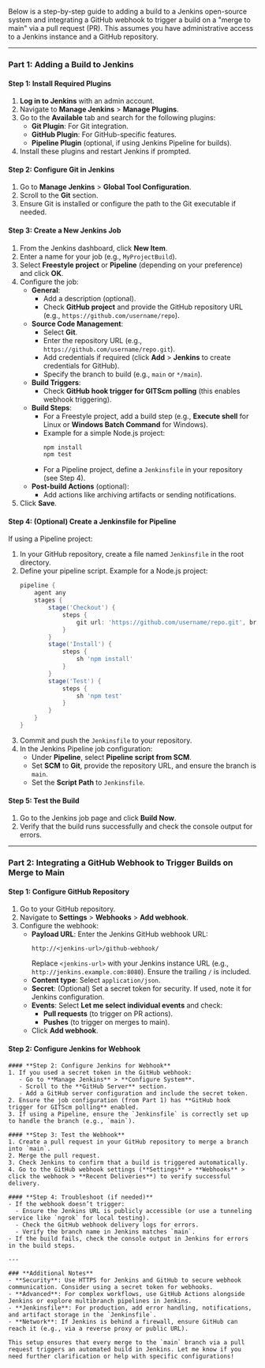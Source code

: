Below is a step-by-step guide to adding a build to a Jenkins open-source system and integrating a GitHub webhook to
trigger a build on a "merge to main" via a pull request (PR). This assumes you have administrative access to a Jenkins
instance and a GitHub repository.

---

### **Part 1: Adding a Build to Jenkins**

#### **Step 1: Install Required Plugins**

1. **Log in to Jenkins** with an admin account.
2. Navigate to **Manage Jenkins** > **Manage Plugins**.
3. Go to the **Available** tab and search for the following plugins:
    - **Git Plugin**: For Git integration.
    - **GitHub Plugin**: For GitHub-specific features.
    - **Pipeline Plugin** (optional, if using Jenkins Pipeline for builds).
4. Install these plugins and restart Jenkins if prompted.

#### **Step 2: Configure Git in Jenkins**

1. Go to **Manage Jenkins** > **Global Tool Configuration**.
2. Scroll to the **Git** section.
3. Ensure Git is installed or configure the path to the Git executable if needed.

#### **Step 3: Create a New Jenkins Job**

1. From the Jenkins dashboard, click **New Item**.
2. Enter a name for your job (e.g., `MyProjectBuild`).
3. Select **Freestyle project** or **Pipeline** (depending on your preference) and click **OK**.
4. Configure the job:
    - **General**:
        - Add a description (optional).
        - Check **GitHub project** and provide the GitHub repository URL (e.g., `https://github.com/username/repo`).
    - **Source Code Management**:
        - Select **Git**.
        - Enter the repository URL (e.g., `https://github.com/username/repo.git`).
        - Add credentials if required (click **Add** > **Jenkins** to create credentials for GitHub).
        - Specify the branch to build (e.g., `main` or `*/main`).
    - **Build Triggers**:
        - Check **GitHub hook trigger for GITScm polling** (this enables webhook triggering).
    - **Build Steps**:
        - For a Freestyle project, add a build step (e.g., **Execute shell** for Linux or **Windows Batch Command** for
          Windows).
        - Example for a simple Node.js project:
          ```bash
          npm install
          npm test
          ```
        - For a Pipeline project, define a `Jenkinsfile` in your repository (see Step 4).
    - **Post-build Actions** (optional):
        - Add actions like archiving artifacts or sending notifications.
5. Click **Save**.

#### **Step 4: (Optional) Create a Jenkinsfile for Pipeline**

If using a Pipeline project:

1. In your GitHub repository, create a file named `Jenkinsfile` in the root directory.
2. Define your pipeline script. Example for a Node.js project:
   ```groovy
   pipeline {
       agent any
       stages {
           stage('Checkout') {
               steps {
                   git url: 'https://github.com/username/repo.git', branch: 'main'
               }
           }
           stage('Install') {
               steps {
                   sh 'npm install'
               }
           }
           stage('Test') {
               steps {
                   sh 'npm test'
               }
           }
       }
   }
   ```
3. Commit and push the `Jenkinsfile` to your repository.
4. In the Jenkins Pipeline job configuration:
    - Under **Pipeline**, select **Pipeline script from SCM**.
    - Set **SCM** to **Git**, provide the repository URL, and ensure the branch is `main`.
    - Set the **Script Path** to `Jenkinsfile`.

#### **Step 5: Test the Build**

1. Go to the Jenkins job page and click **Build Now**.
2. Verify that the build runs successfully and check the console output for errors.

---

### **Part 2: Integrating a GitHub Webhook to Trigger Builds on Merge to Main**

#### **Step 1: Configure GitHub Repository**

1. Go to your GitHub repository.
2. Navigate to **Settings** > **Webhooks** > **Add webhook**.
3. Configure the webhook:
    - **Payload URL**: Enter the Jenkins GitHub webhook URL:
      ```
      http://<jenkins-url>/github-webhook/
      ```
      Replace `<jenkins-url>` with your Jenkins instance URL (e.g., `http://jenkins.example.com:8080`).
      Ensure the trailing `/` is included.
    - **Content type**: Select `application/json`.
    - **Secret**: (Optional) Set a secret token for security. If used, note it for Jenkins configuration.
    - **Events**: Select **Let me select individual events** and check:
        - **Pull requests** (to trigger on PR actions).
        - **Pushes** (to trigger on merges to main).
    - Click **Add webhook**.

#### **Step 2: Configure Jenkins for Webhook**

```plaintext
#### **Step 2: Configure Jenkins for Webhook**
1. If you used a secret token in the GitHub webhook:
   - Go to **Manage Jenkins** > **Configure System**.
   - Scroll to the **GitHub Server** section.
   - Add a GitHub server configuration and include the secret token.
2. Ensure the job configuration (from Part 1) has **GitHub hook trigger for GITScm polling** enabled.
3. If using a Pipeline, ensure the `Jenkinsfile` is correctly set up to handle the branch (e.g., `main`).

#### **Step 3: Test the Webhook**
1. Create a pull request in your GitHub repository to merge a branch into `main`.
2. Merge the pull request.
3. Check Jenkins to confirm that a build is triggered automatically.
4. Go to the GitHub webhook settings (**Settings** > **Webhooks** > click the webhook > **Recent Deliveries**) to verify successful delivery.

#### **Step 4: Troubleshoot (if needed)**
- If the webhook doesn’t trigger:
  - Ensure the Jenkins URL is publicly accessible (or use a tunneling service like `ngrok` for local testing).
  - Check the GitHub webhook delivery logs for errors.
  - Verify the branch name in Jenkins matches `main`.
- If the build fails, check the console output in Jenkins for errors in the build steps.

---

### **Additional Notes**
- **Security**: Use HTTPS for Jenkins and GitHub to secure webhook communication. Consider using a secret token for webhooks.
- **Advanced**: For complex workflows, use GitHub Actions alongside Jenkins or explore multibranch pipelines in Jenkins.
- **Jenkinsfile**: For production, add error handling, notifications, and artifact storage in the `Jenkinsfile`.
- **Network**: If Jenkins is behind a firewall, ensure GitHub can reach it (e.g., via a reverse proxy or public URL).

This setup ensures that every merge to the `main` branch via a pull request triggers an automated build in Jenkins. Let me know if you need further clarification or help with specific configurations!